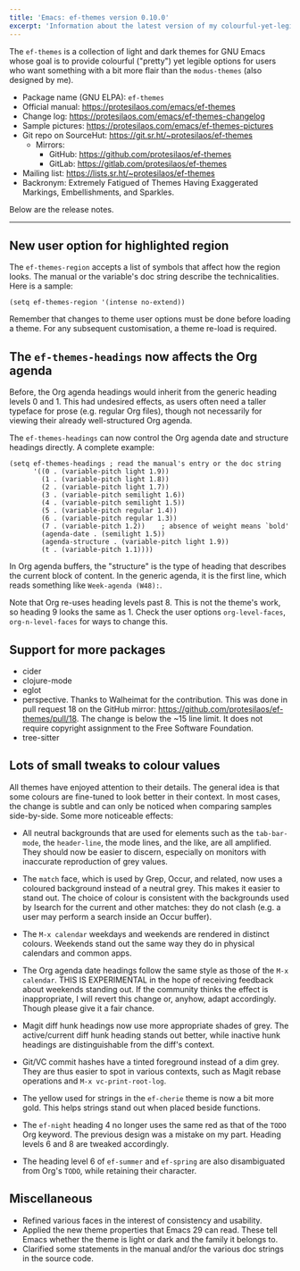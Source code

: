 ```yaml
---
title: 'Emacs: ef-themes version 0.10.0'
excerpt: 'Information about the latest version of my colourful-yet-legible themes for GNU Emacs.'
---
```


The `ef-themes` is a collection of light and dark themes for GNU Emacs
whose goal is to provide colourful ("pretty") yet legible options for
users who want something with a bit more flair than the `modus-themes`
(also designed by me).

+ Package name (GNU ELPA): `ef-themes`
+ Official manual: <https://protesilaos.com/emacs/ef-themes>
+ Change log: <https://protesilaos.com/emacs/ef-themes-changelog>
+ Sample pictures: <https://protesilaos.com/emacs/ef-themes-pictures>
+ Git repo on SourceHut: <https://git.sr.ht/~protesilaos/ef-themes>
  - Mirrors:
    + GitHub: <https://github.com/protesilaos/ef-themes>
    + GitLab: <https://gitlab.com/protesilaos/ef-themes>
+ Mailing list: <https://lists.sr.ht/~protesilaos/ef-themes>
+ Backronym: Extremely Fatigued of Themes Having Exaggerated Markings,
  Embellishments, and Sparkles.

Below are the release notes.

* * *

## New user option for highlighted region

The `ef-themes-region` accepts a list of symbols that affect how the
region looks.  The manual or the variable's doc string describe the
technicalities.  Here is a sample:

    (setq ef-themes-region '(intense no-extend))

Remember that changes to theme user options must be done before
loading a theme.  For any subsequent customisation, a theme re-load is
required.

## The `ef-themes-headings` now affects the Org agenda

Before, the Org agenda headings would inherit from the generic heading
levels 0 and 1.  This had undesired effects, as users often need a
taller typeface for prose (e.g. regular Org files), though not
necessarily for viewing their already well-structured Org agenda.

The `ef-themes-headings` can now control the Org agenda date and
structure headings directly.  A complete example:

    (setq ef-themes-headings ; read the manual's entry or the doc string
          '((0 . (variable-pitch light 1.9))
            (1 . (variable-pitch light 1.8))
            (2 . (variable-pitch light 1.7))
            (3 . (variable-pitch semilight 1.6))
            (4 . (variable-pitch semilight 1.5))
            (5 . (variable-pitch regular 1.4))
            (6 . (variable-pitch regular 1.3))
            (7 . (variable-pitch 1.2))    ; absence of weight means `bold'
            (agenda-date . (semilight 1.5))
            (agenda-structure . (variable-pitch light 1.9))
            (t . (variable-pitch 1.1))))

In Org agenda buffers, the "structure" is the type of heading that
describes the current block of content.  In the generic agenda, it is
the first line, which reads something like `Week-agenda (W48):`.

Note that Org re-uses heading levels past 8.  This is not the theme's
work, so heading 9 looks the same as 1.  Check the user options
`org-level-faces`, `org-n-level-faces` for ways to change this.


## Support for more packages

-   cider
-   clojure-mode
-   eglot
-   perspective.  Thanks to Walheimat for the contribution.  This was
    done in pull request 18 on the GitHub mirror:
    <https://github.com/protesilaos/ef-themes/pull/18>.  The change is
    below the ~15 line limit.  It does not require copyright assignment
    to the Free Software Foundation.
-   tree-sitter


## Lots of small tweaks to colour values

All themes have enjoyed attention to their details.  The general idea
is that some colours are fine-tuned to look better in their context.
In most cases, the change is subtle and can only be noticed when
comparing samples side-by-side.  Some more noticeable effects:

-   All neutral backgrounds that are used for elements such as the
    `tab-bar-mode`, the `header-line`, the mode lines, and the like, are
    all amplified.  They should now be easier to discern, especially on
    monitors with inaccurate reproduction of grey values.

-   The `match` face, which is used by Grep, Occur, and related, now
    uses a coloured background instead of a neutral grey.  This makes it
    easier to stand out.  The choice of colour is consistent with the
    backgrounds used by Isearch for the current and other matches: they
    do not clash (e.g. a user may perform a search inside an Occur
    buffer).

-   The `M-x calendar` weekdays and weekends are rendered in distinct
    colours.  Weekends stand out the same way they do in physical
    calendars and common apps.

-   The Org agenda date headings follow the same style as those of the
    `M-x calendar`.  THIS IS EXPERIMENTAL in the hope of receiving
    feedback about weekends standing out.  If the community thinks the
    effect is inappropriate, I will revert this change or, anyhow,
    adapt accordingly.  Though please give it a fair chance.

-   Magit diff hunk headings now use more appropriate shades of grey.
    The active/current diff hunk heading stands out better, while
    inactive hunk headings are distinguishable from the diff's context.

-   Git/VC commit hashes have a tinted foreground instead of a dim grey.
    They are thus easier to spot in various contexts, such as Magit
    rebase operations and `M-x vc-print-root-log`.

-   The yellow used for strings in the `ef-cherie` theme is now a bit
    more gold.  This helps strings stand out when placed beside
    functions.

-   The `ef-night` heading 4 no longer uses the same red as that of the
    `TODO` Org keyword.  The previous design was a mistake on my part.
    Heading levels 6 and 8 are tweaked accordingly.

-   The heading level 6 of `ef-summer` and `ef-spring` are also
    disambiguated from Org's `TODO`, while retaining their character.


## Miscellaneous

-   Refined various faces in the interest of consistency and usability.
-   Applied the new theme properties that Emacs 29 can read.  These tell
    Emacs whether the theme is light or dark and the family it belongs
    to.
-   Clarified some statements in the manual and/or the various doc
    strings in the source code.
